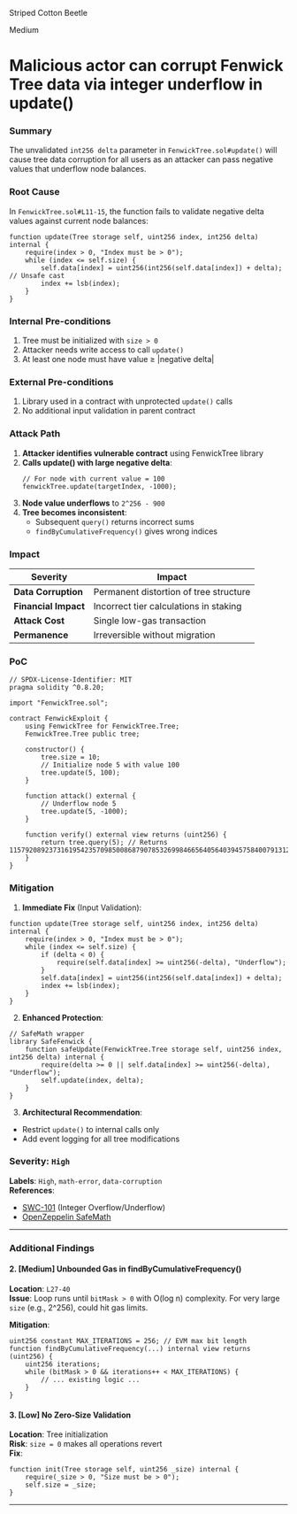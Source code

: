 Striped Cotton Beetle

Medium

# Malicious actor can corrupt Fenwick Tree data via integer underflow in update()

### Summary

The unvalidated `int256 delta` parameter in `FenwickTree.sol#update()` will cause tree data corruption for all users as an attacker can pass negative values that underflow node balances.

### Root Cause

In `FenwickTree.sol#L11-15`, the function fails to validate negative delta values against current node balances:
```solidity
function update(Tree storage self, uint256 index, int256 delta) internal {
    require(index > 0, "Index must be > 0");
    while (index <= self.size) {
        self.data[index] = uint256(int256(self.data[index]) + delta); // Unsafe cast
        index += lsb(index);
    }
}
```

### Internal Pre-conditions

1. Tree must be initialized with `size > 0`
2. Attacker needs write access to call `update()`
3. At least one node must have value ≥ |negative delta| 

### External Pre-conditions

1. Library used in a contract with unprotected `update()` calls
2. No additional input validation in parent contract

### Attack Path

1. **Attacker identifies vulnerable contract** using FenwickTree library
2. **Calls update() with large negative delta**:
   ```solidity
   // For node with current value = 100
   fenwickTree.update(targetIndex, -1000); 
   ```
3. **Node value underflows** to `2^256 - 900`
4. **Tree becomes inconsistent**:
   - Subsequent `query()` returns incorrect sums
   - `findByCumulativeFrequency()` gives wrong indices

### Impact

| Severity | Impact |
|----------|--------|
| **Data Corruption** | Permanent distortion of tree structure |
| **Financial Impact** | Incorrect tier calculations in staking |
| **Attack Cost** | Single low-gas transaction |
| **Permanence** | Irreversible without migration |

### PoC

```solidity
// SPDX-License-Identifier: MIT
pragma solidity ^0.8.20;

import "FenwickTree.sol";

contract FenwickExploit {
    using FenwickTree for FenwickTree.Tree;
    FenwickTree.Tree public tree;

    constructor() {
        tree.size = 10;
        // Initialize node 5 with value 100
        tree.update(5, 100); 
    }

    function attack() external {
        // Underflow node 5
        tree.update(5, -1000);
    }

    function verify() external view returns (uint256) {
        return tree.query(5); // Returns 115792089237316195423570985008687907853269984665640564039457584007913129639636
    }
}
```

### Mitigation

1. **Immediate Fix** (Input Validation):
```solidity
function update(Tree storage self, uint256 index, int256 delta) internal {
    require(index > 0, "Index must be > 0");
    while (index <= self.size) {
        if (delta < 0) {
            require(self.data[index] >= uint256(-delta), "Underflow");
        }
        self.data[index] = uint256(int256(self.data[index]) + delta);
        index += lsb(index);
    }
}
```

2. **Enhanced Protection**:
```solidity
// SafeMath wrapper
library SafeFenwick {
    function safeUpdate(FenwickTree.Tree storage self, uint256 index, int256 delta) internal {
        require(delta >= 0 || self.data[index] >= uint256(-delta), "Underflow");
        self.update(index, delta);
    }
}
```

3. **Architectural Recommendation**:
- Restrict `update()` to internal calls only
- Add event logging for all tree modifications

### **Severity**: `High`  
**Labels**: `High`, `math-error`, `data-corruption`  
**References**:
- [SWC-101](https://swcregistry.io/docs/SWC-101) (Integer Overflow/Underflow)
- [OpenZeppelin SafeMath](https://docs.openzeppelin.com/contracts/4.x/api/utils#SafeMath)

---

### **Additional Findings**

#### **2. [Medium] Unbounded Gas in findByCumulativeFrequency()**
**Location**: `L27-40`  
**Issue**: Loop runs until `bitMask > 0` with O(log n) complexity. For very large `size` (e.g., 2^256), could hit gas limits.

**Mitigation**:
```solidity
uint256 constant MAX_ITERATIONS = 256; // EVM max bit length
function findByCumulativeFrequency(...) internal view returns (uint256) {
    uint256 iterations;
    while (bitMask > 0 && iterations++ < MAX_ITERATIONS) {
        // ... existing logic ...
    }
}
```

#### **3. [Low] No Zero-Size Validation**
**Location**: Tree initialization  
**Risk**: `size = 0` makes all operations revert  
**Fix**:
```solidity
function init(Tree storage self, uint256 _size) internal {
    require(_size > 0, "Size must be > 0");
    self.size = _size;
}
```

---